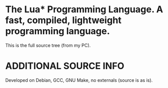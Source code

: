 # The Lua* Programming Language. A fast, compiled, lightweight programming language.
 
This is the full source tree (from my PC).

# ADDITIONAL SOURCE INFO
Developed on Debian, GCC, GNU Make, no externals (source is as is).